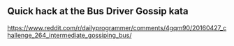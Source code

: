 ## Quick hack at the Bus Driver Gossip kata

https://www.reddit.com/r/dailyprogrammer/comments/4gqm90/20160427_challenge_264_intermediate_gossiping_bus/
